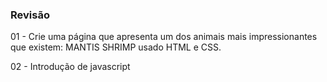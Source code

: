 ### Revisão 
01 - Crie uma página que apresenta um dos animais mais impressionantes que existem: MANTIS SHRIMP usado HTML e CSS.

02 - Introdução de javascript
